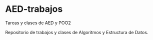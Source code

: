 # AED-trabajos
Tareas y clases de AED y POO2

Repositorio de trabajos y clases de Algoritmos y Estructura de Datos.
